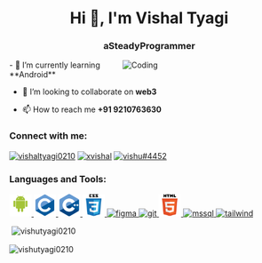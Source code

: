 <h1 align="center">Hi 👋, I'm Vishal Tyagi</h1>
<h3 align="center">aSteadyProgrammer</h3>
<img align="right" alt="Coding" width="300" src="https://imgs.search.brave.com/DQCMWOyqUYn7S5S2ik_-UXMjpIXJmAfj0uHsz5HRR-E/rs:fit:1200:672:1/g:ce/aHR0cHM6Ly92aXNt/ZS5jby9ibG9nL3dw/LWNvbnRlbnQvdXBs/b2Fkcy8yMDIwLzAz/L2FuaW1hdGlvbi1z/b2Z0d2FyZS1oZWFk/ZXIuZ2lm.gif">
- 🌱 I’m currently learning **Android**

- 👯 I’m looking to collaborate on **web3**

- 📫 How to reach me **+91 9210763630**

<h3 align="left">Connect with me:</h3>
<p align="left">
<a href="https://twitter.com/vishaltyagi0210" target="blank"><img align="center" src="https://raw.githubusercontent.com/rahuldkjain/github-profile-readme-generator/master/src/images/icons/Social/twitter.svg" alt="vishaltyagi0210" height="30" width="40" /></a>
<a href="https://linkedin.com/in/xvishal" target="blank"><img align="center" src="https://raw.githubusercontent.com/rahuldkjain/github-profile-readme-generator/master/src/images/icons/Social/linked-in-alt.svg" alt="xvishal" height="30" width="40" /></a>
<a href="https://discord.gg/vishu#4452" target="blank"><img align="center" src="https://raw.githubusercontent.com/rahuldkjain/github-profile-readme-generator/master/src/images/icons/Social/discord.svg" alt="vishu#4452" height="30" width="40" /></a>
</p>

<h3 align="left">Languages and Tools:</h3>
<p align="left"> <a href="https://developer.android.com" target="_blank" rel="noreferrer"> <img src="https://raw.githubusercontent.com/devicons/devicon/master/icons/android/android-original-wordmark.svg" alt="android" width="40" height="40"/> </a> <a href="https://www.cprogramming.com/" target="_blank" rel="noreferrer"> <img src="https://raw.githubusercontent.com/devicons/devicon/master/icons/c/c-original.svg" alt="c" width="40" height="40"/> </a> <a href="https://www.w3schools.com/cpp/" target="_blank" rel="noreferrer"> <img src="https://raw.githubusercontent.com/devicons/devicon/master/icons/cplusplus/cplusplus-original.svg" alt="cplusplus" width="40" height="40"/> </a> <a href="https://www.w3schools.com/css/" target="_blank" rel="noreferrer"> <img src="https://raw.githubusercontent.com/devicons/devicon/master/icons/css3/css3-original-wordmark.svg" alt="css3" width="40" height="40"/> </a> <a href="https://www.figma.com/" target="_blank" rel="noreferrer"> <img src="https://www.vectorlogo.zone/logos/figma/figma-icon.svg" alt="figma" width="40" height="40"/> </a> <a href="https://git-scm.com/" target="_blank" rel="noreferrer"> <img src="https://www.vectorlogo.zone/logos/git-scm/git-scm-icon.svg" alt="git" width="40" height="40"/> </a> <a href="https://www.w3.org/html/" target="_blank" rel="noreferrer"> <img src="https://raw.githubusercontent.com/devicons/devicon/master/icons/html5/html5-original-wordmark.svg" alt="html5" width="40" height="40"/> </a> <a href="https://www.microsoft.com/en-us/sql-server" target="_blank" rel="noreferrer"> <img src="https://www.svgrepo.com/show/303229/microsoft-sql-server-logo.svg" alt="mssql" width="40" height="40"/> </a> <a href="https://tailwindcss.com/" target="_blank" rel="noreferrer"> <img src="https://www.vectorlogo.zone/logos/tailwindcss/tailwindcss-icon.svg" alt="tailwind" width="40" height="40"/> </a> </p>

<p>&nbsp;<img align="center" src="https://github-readme-stats.vercel.app/api?username=vishutyagi0210&show_icons=true&locale=en" alt="vishutyagi0210" /></p>

<p><img align="center" src="https://github-readme-streak-stats.herokuapp.com/?user=vishutyagi0210&" alt="vishutyagi0210" /></p>
